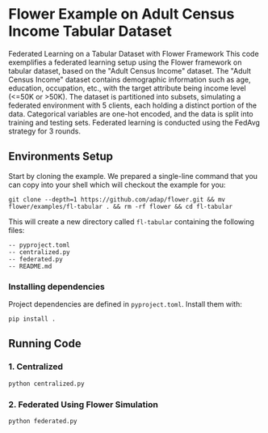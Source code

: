# Flower Example on Adult Census Income Tabular Dataset

Federated Learning on a Tabular Dataset with Flower Framework
This code exemplifies a federated learning setup using the Flower framework on tabular dataset, based on the "Adult Census Income" dataset. The "Adult Census Income" dataset contains demographic information such as age, education, occupation, etc., with the target attribute being income level (<=50K or >50K). The dataset is partitioned into subsets, simulating a federated environment with 5 clients, each holding a distinct portion of the data. Categorical variables are one-hot encoded, and the data is split into training and testing sets. Federated learning is conducted using the FedAvg strategy for 3 rounds.

## Environments Setup

Start by cloning the example. We prepared a single-line command that you can copy into your shell which will checkout the example for you:

```shell
git clone --depth=1 https://github.com/adap/flower.git && mv flower/examples/fl-tabular . && rm -rf flower && cd fl-tabular
```

This will create a new directory called `fl-tabular` containing the following files:

```shell
-- pyproject.toml
-- centralized.py
-- federated.py
-- README.md
```

### Installing dependencies

Project dependencies are defined in `pyproject.toml`. Install them with:

```shell
pip install .
```

## Running Code

### 1. Centralized

```bash
python centralized.py
```

### 2. Federated Using Flower Simulation

```bash
python federated.py
```
